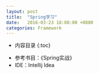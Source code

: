 ```yaml
---
layout: post
title:  "Spring学习"
date:   2016-03-23 18:08:00 +0800
categories: Framework
---
```

* 内容目录
{:toc}

+ 参考书目：《Spring实战》
+ IDE：Intellij Idea